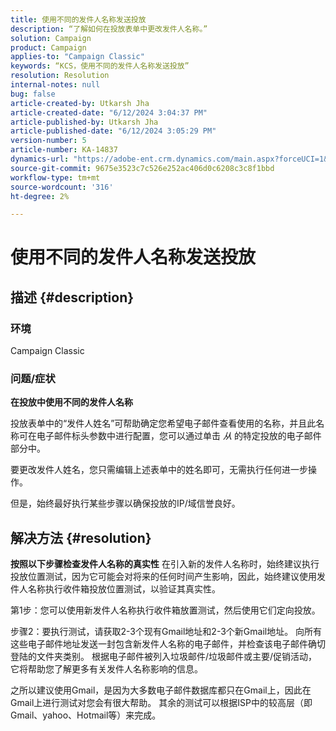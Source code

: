 ```yaml
---
title: 使用不同的发件人名称发送投放
description: “了解如何在投放表单中更改发件人名称。”
solution: Campaign
product: Campaign
applies-to: "Campaign Classic"
keywords: “KCS，使用不同的发件人名称发送投放”
resolution: Resolution
internal-notes: null
bug: false
article-created-by: Utkarsh Jha
article-created-date: "6/12/2024 3:04:37 PM"
article-published-by: Utkarsh Jha
article-published-date: "6/12/2024 3:05:29 PM"
version-number: 5
article-number: KA-14837
dynamics-url: "https://adobe-ent.crm.dynamics.com/main.aspx?forceUCI=1&pagetype=entityrecord&etn=knowledgearticle&id=5b729512-cd28-ef11-840a-00224808decd"
source-git-commit: 9675e3523c7c526e252ac406d0c6208c3c8f1bbd
workflow-type: tm+mt
source-wordcount: '316'
ht-degree: 2%

---
```


# 使用不同的发件人名称发送投放

## 描述 {#description}


### <b>环境</b><b> </b>

Campaign Classic



### <b>问题/症状</b>

<b>在投放中使用不同的发件人名称</b>

投放表单中的“发件人姓名”可帮助确定您希望电子邮件查看使用的名称，并且此名称可在电子邮件标头参数中进行配置，您可以通过单击 *从* 的特定投放的电子邮件部分中。

要更改发件人姓名，您只需编辑上述表单中的姓名即可，无需执行任何进一步操作。

但是，始终最好执行某些步骤以确保投放的IP/域信誉良好。






## 解决方法 {#resolution}

<b>按照以下步骤检查发件人名称的真实性</b>
在引入新的发件人名称时，始终建议执行投放位置测试，因为它可能会对将来的任何时间产生影响，因此，始终建议使用发件人名称执行收件箱投放位置测试，以验证其真实性。

第1步：您可以使用新发件人名称执行收件箱放置测试，然后使用它们定向投放。

步骤2：要执行测试，请获取2-3个现有Gmail地址和2-3个新Gmail地址。 向所有这些电子邮件地址发送一封包含新发件人名称的电子邮件，并检查该电子邮件确切登陆的文件夹类别。 根据电子邮件被列入垃圾邮件/垃圾邮件或主要/促销活动，它将帮助您了解更多有关发件人名称影响的信息。

之所以建议使用Gmail，是因为大多数电子邮件数据库都只在Gmail上，因此在Gmail上进行测试对您会有很大帮助。 其余的测试可以根据ISP中的较高层（即Gmail、yahoo、Hotmail等）来完成。
